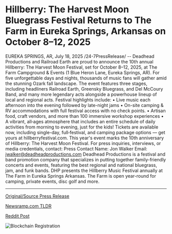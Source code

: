 # Hillberry: The Harvest Moon Bluegrass Festival Returns to The Farm in Eureka Springs, Arkansas on October 8–12, 2025

EUREKA SPRINGS, AR, July 18, 2025 /24-7PressRelease/ -- Deadhead Productions and Railroad Earth are proud to announce the 10th annual Hillberry: The Harvest Moon Festival, set for October 8–12, 2025, at The Farm Campground & Events (1 Blue Heron Lane, Eureka Springs, AR).  For five unforgettable days and nights, thousands of music fans will gather amid the stunning Ozark fall landscape. The event features three stages, including headliners Railroad Earth, Greensky Bluegrass, and Del McCoury Band, and many more legendary acts alongside a powerhouse lineup of local and regional acts.  Festival highlights include: • Live music each afternoon into the evening followed by late-night jams • On-site camping & RV accommodations with full festival access with no check points.  • Artisan food, craft vendors, and more than 100 immersive workshop experiences • A vibrant, all‑ages atmosphere that includes an entire schedule of daily activities from morning to evening, just for the kids!  Tickets are available now, including single-day, full‑festival, and camping package options — get yours at hillberryfestival.com.  This year's event marks the 10th anniversary of Hillberry: The Harvest Moon Festival.   For press inquiries, interviews, or media credentials, contact: Press Contact Name: Jon Walker Email: jwalker@deadheadproductions.com  Deadhead Productions is a festival and band promotion company that specializes in putting together family-friendly concerts and events, featuring the best regional and national bluegrass, jam, and funk bands.  DHP presents the Hillberry Music Festival annually at The Farm in Eureka Springs Arkansas. The Farm is open year-round for camping, private events, disc golf and more. 

---

[Original/Source Press Release](https://www.24-7pressrelease.com/press-release/525010/hillberry-the-harvest-moon-bluegrass-festival-returns-to-the-farm-in-eureka-springs-arkansas-on-october8122025)
                    

[Newsramp.com TLDR](https://newsramp.com/curated-news/hillberry-festival-celebrates-10-years-with-stellar-lineup/490edb81108a756af89873fda6b12d1f) 

 



[Reddit Post](https://www.reddit.com/r/eventNews/comments/1m351g5/hillberry_festival_celebrates_10_years_with/) 



![Blockchain Registration](https://cdn.newsramp.app/24-7PressRelease/qrcode/257/18/knob9Tmg.webp)